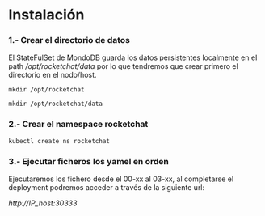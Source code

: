 # Instalación

### 1.- Crear el directorio de datos

El StateFulSet de MondoDB guarda los datos persistentes localmente en el path */opt/rocketchat/data* por lo que tendremos que crear primero el directorio en el nodo/host.

`mkdir /opt/rocketchat`

`mkdir /opt/rocketchat/data`

### 2.- Crear el namespace rocketchat

`kubectl create ns rocketchat`

### 3.- Ejecutar ficheros los yamel en orden

Ejecutaremos los fichero desde el 00-xx al 03-xx, al completarse el deployment podremos acceder a través de la siguiente url:

*http://IP_host:30333*




